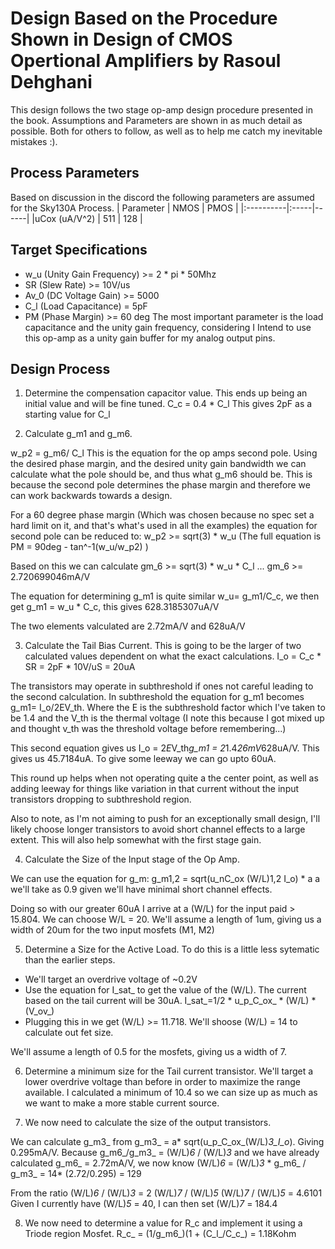 # Design Based on the Procedure Shown in Design of CMOS Opertional Amplifiers by Rasoul Dehghani
This design follows the two stage op-amp design procedure presented in the book.
Assumptions and Parameters are shown in as much detail as possible. Both for others to follow, as well as to help me catch my inevitable mistakes :).

## Process Parameters
Based on discussion in the discord the following parameters are assumed for the Sky130A Process.
| Parameter | NMOS | PMOS |
|:----------|:-----|------|
|uCox (uA/V^2) | 511 | 128 |

## Target Specifications
- w_u (Unity Gain Frequency) >= 2 * pi * 50Mhz
- SR (Slew Rate) >= 10V/us
- Av_0 (DC Voltage Gain) >= 5000
- C_l (Load Capacitance) = 5pF
- PM (Phase Margin) >= 60 deg
The most important parameter is the load capacitance and the unity gain frequency, considering I Intend to use this op-amp as a unity gain buffer for my analog output pins. 

## Design Process

1. Determine the compensation capacitor value. This ends up being an initial value and will be fine tuned.
C_c = 0.4 * C_l
This gives 2pF as a starting value for C_l

2. Calculate g_m1 and g_m6.

w_p2 = g_m6/ C_l
This is the equation for the op amps second pole. Using the desired phase margin, and the desired unity gain bandwidth we can calculate what the pole should be, and thus what g_m6 should be.
This is because the second pole determines the phase margin and therefore we can work backwards towards a design.

For a 60 degree phase margin (Which was chosen because no spec set a hard limit on it, and that's what's used in all the examples) the equation for second pole can be reduced to:
w_p2 >= sqrt(3) * w_u
(The full equation is PM = 90deg - tan^-1(w_u/w_p2) )

Based on this we can calculate gm_6 >= sqrt(3) * w_u * C_l ... gm_6 >= 2.720699046mA/V


The equation for determining g_m1 is quite similar w_u= g_m1/C_c, we then get g_m1 = w_u * C_c, this gives 628.3185307uA/V

The two elements valculated are 2.72mA/V and 628uA/V

3. Calculate the Tail Bias Current. 
This is going to be the larger of two calculated values dependent on what the exact calculations.
I_o = C_c * SR = 2pF * 10V/uS = 20uA

The transistors may operate in subthreshold if ones not careful leading to the second calculation.
In subthreshold the equation for g_m1 becomes g_m1= I_o/2EV_th. Where the E is the subthreshold factor which I've taken to be 1.4 and the V_th is the thermal voltage (I note this because I got mixed up and thought v_th was the threshold voltage before remembering...)

This second equation gives us I_o = 2*E*V_th*g_m1 = 2*1.4*26mV*628uA/V. This gives us 45.7184uA. To give some leeway we can go upto 60uA.

This round up helps when not operating quite a the center point, as well as adding leeway for things like variation in that current without the input transistors dropping to subthreshold region.

Also to note, as I'm not aiming to push for an exceptionally small design, I'll likely choose longer transistors to avoid short channel effects to a large extent. This will also help somewhat with the first stage gain.

4. Calculate the Size of the Input stage of the Op Amp.

We can use the equation for g_m: g_m1,2 = sqrt(u_nC_ox (W/L)1,2 I_o) * a
a we'll take as 0.9 given we'll have minimal short channel effects. 

Doing so with our greater 60uA I arrive at a (W/L) for the input paid > 15.804. We can choose W/L = 20. 
We'll assume a length of 1um, giving us a width of 20um for the two input mosfets (M1, M2)


5. Determine a Size for the Active Load. To do this is a little less sytematic than the earlier steps. 

- We'll target an overdrive voltage of ~0.2V
- Use the equation for I_sat_ to get the value of the (W/L). The current based on the tail current will be 30uA. I_sat_=1/2 * u_p_C_ox_ * (W/L) * (V_ov_)
- Plugging this in we get (W/L) >= 11.718. We'll shoose (W/L) = 14 to calculate out fet size. 

We'll assume a length of 0.5 for the mosfets, giving us a width of 7.

6. Determine a minimum size for the Tail current transistor. We'll target a lower overdrive voltage than before in order to maximize the range available.
I calculated a minimum of 10.4 so we can size up as much as we want to make a more stable current source. 

7. We now need to calculate the size of the output transistors. 

We can calculate g_m3_ from g_m3_ = a* sqrt(u_p_C_ox_(W/L)_3_I_o_). Giving 0.295mA/V.
Because g_m6_/g_m3_ = (W/L)_6_ / (W/L)_3_ and we have already calculated g_m6_ = 2.72mA/V,
we now know (W/L)_6_ = (W/L)_3_ * g_m6_ / g_m3_ = 14* (2.72/0.295) = 129

From the ratio (W/L)_6_ / (W/L)_3_ = 2 (W/L)_7_ / (W/L)_5_
(W/L)_7_ / (W/L)_5_ = 4.6101
Given I currently have (W/L)_5_ = 40, I can then set (W/L)_7_ = 184.4

8. We now need to determine a value for R_c and implement it using a Triode region Mosfet.
R_c_ = (1/g_m6_)(1 + (C_l_/C_c_) = 1.18Kohm
